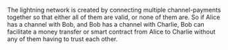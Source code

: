 The lightning network is created by connecting multiple channel-payments together so that either all of them are valid, or none of them are.
So if Alice has a channel with Bob, and Bob has a channel with Charlie, Bob can facilitate a money transfer or smart contract from Alice to Charlie without any of them having to trust each other.
